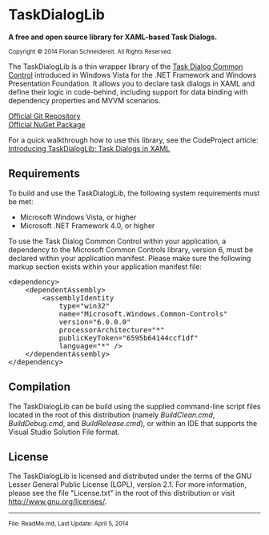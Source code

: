 # TaskDialogLib #
<strong>A free and open source library for XAML-based Task Dialogs.</strong>

<small>Copyright &copy; 2014 Florian Schneidereit. All Rights Reserved.</small>

The TaskDialogLib is a thin wrapper library of the [Task Dialog Common Control](http://msdn.microsoft.com/en-us/library/windows/desktop/bb787471.aspx) introduced in Windows Vista for the .NET Framework and Windows Presentation Foundation. It allows you to declare task dialogs in XAML and define their logic in code-behind, including support for data binding with dependency properties and MVVM scenarios.

[Official Git Repository](http://github.com/sevenacids/TaskDialogLib)  
[Official NuGet Package](http://www.nuget.org/packages/TaskDialogLib)

For a quick walkthrough how to use this library, see the CodeProject article:  
[Introducing TaskDialogLib: Task Dialogs in XAML](http://www.codeproject.com/Articles/751921/Introducing-TaskDialogLib-Task-Dialogs-in-XAML)

## Requirements ##
To build and use the TaskDialogLib, the following system requirements must be met:

- Microsoft Windows Vista, or higher
- Microsoft .NET Framework 4.0, or higher

To use the Task Dialog Common Control within your application, a dependency to the Microsoft Common Controls library, version 6, must be declared within your application manifest. Please make sure the following markup section exists within your application manifest file:
<pre>
&lt;dependency&gt;
    &lt;dependentAssembly&gt;
        &lt;assemblyIdentity
            type="win32"
            name="Microsoft.Windows.Common-Controls"
            version="6.0.0.0"
            processorArchitecture="*"
            publicKeyToken="6595b64144ccf1df"
            language="*" /&gt;
    &lt;/dependentAssembly&gt;
&lt;/dependency&gt;
</pre>

## Compilation ##
The TaskDialogLib can be build using the supplied command-line script files located in the root of this distribution (namely *BuildClean.cmd*, *BuildDebug.cmd*, and *BuildRelease.cmd*), or within an IDE that supports the Visual Studio Solution File format.

## License ##
The TaskDialogLib is licensed and distributed under the terms of the GNU Lesser General Public License (LGPL), version 2.1. For more information, please see the file "License.txt" in the root of this distribution or visit <http://www.gnu.org/licenses/>.

----------
<small>File: ReadMe.md, Last Update: April 5, 2014</small>